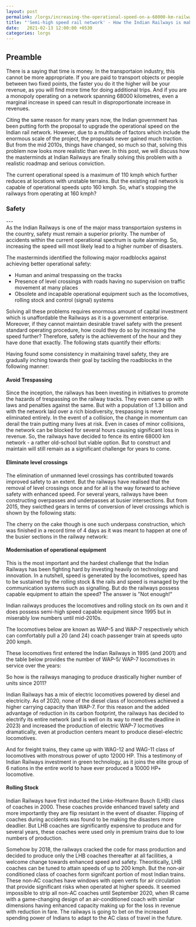 ```yaml
---
layout: post
permalink: /lorgs/increasing-the-operational-speed-on-a-68000-km-railway-network/
title: "'Semi-high speed rail network' - How the Indian Railways is making their age-old dream a reality"
date:   2021-02-13 12:00:00 +0530
categories: lorgs
---
```


<h2>Preamble</h2>
There is a saying that time is money. In the transportaion industry, this cannot be more appropriate. If you are paid to transport objects or people between two fixed points, the faster you do it the higher will be your revenue, as you will find more time for doing additional trips. And if you are a monopoly operating on a network spanning 68000 kilometres, even a marginal increase in speed can result in disproportionate increase in revenues. 

Citing the same reason for many years now, the Indian government has been putting forth the proposal to upgrade the operational speed on the Indian rail network. However, due to a multitude of factors which include the enormous scale of the project, the proposals never gained much traction. But from the mid 2010s, things have changed, so much so that, solving this problem now looks more realistic than ever. In this post, we will discuss how the masterminds at Indian Railways are finally solving this problem with a realistic roadmap and serious conviction.

The current operational speed is a maximum of 110 kmph which further reduces at locations with unstable terrains. But the existing rail network is capable of operational speeds upto 160 kmph. So, what's stopping the railways from operating at 160 kmph?

<h3>Safety</h3>
---
<br>
As the Indian Railways is one of the major mass transportaion systems in the country, safety must remain a superior priority. The number of accidents within the current operational spectrum is quite alarming. So, increasing the speed will most likely lead to a higher number of disasters.

The masterminds identified the following major roadblocks against achieving better operational safety:
* Human and animal trespassing on the tracks
* Presence of level crossings with roads having no supervision on traffic movement at many places
* Obsolete and incapable operational equipment such as the locomotives, rolling stock and control (signal) systems

Solving all these problems requires enormous amount of capital investment which is unaffordable the Railways as it is a government enterprise. Moreover, if they cannot maintain desirable travel safety with the present standard operating procedure, how could they do so by increasing the speed further? Therefore, safety is the achievement of the hour and they have done that exactly. The following stats quantify their efforts:

Having found some consistency in maitaining travel safety, they are gradually inching towards their goal by tackling the roadblocks in the following manner:

<h4>Avoid Trespassing</h4>
Since the inception, the railways has been investing in initiatives to promote the hazards of trespassing on the railway tracks. They even came up with laws and penalties against the same. But with a population of 1.3 billion and with the network laid over a rich biodiversity, trespassing is never eliminated entirely. In the event of a collision, the change in momentum can derail the train putting many lives at risk. Even in cases of minor collisions, the network can be blocked for several hours causing significant loss in revenue. So, the railways have decided to fence its entire 68000 km network - a rather old-school but viable option. But to construct and maintain will still remain as a significant challenge for years to come.

<h4>Eliminate level crossings</h4>
The elimination of unmanned level crossings has contributed towards improved safety to an extent. But the railways have realised that the removal of level crossings once and for all is the way forward to achieve safety with enhanced speed. For several years, railways have been constructing overpasses and underpasses at busier intersections. But from 2015, they swicthed gears in terms of conversion of level crossings which is shown by the following stats:

The cherry on the cake though is one such underpass construction, which was finished in a record time of 4 days as it was meant to happen at one of the busier sections in the railway network:

<h4>Modernisation of operational equipment</h4>
This is the most important and the hardest challenge that the Indian Railways has been fighting hard by investing heavily on technology and innovation. In a nutshell, speed is generated by the locomotives, speed has to be sustained by the rolling stock & the rails and speed is managed by the communication systems such as signalling. But do the railways possess capable equipment to attain the speed? The answer is "Not enough!"

Indian railways produces the locomotives and rolling stock on its own and it does possess semi-high speed capable equipment since 1995 but in miserably low numbers until mid-2010s. 

The locomotives below are known as WAP-5 and WAP-7 respectively which can comfortably pull a 20 (and 24) coach passenger train at speeds upto 200 kmph. 

These locomotives first entered the Indian Railways in 1995 (and 2001) and the table below provides the number of WAP-5/ WAP-7 locomotives in service over the years:

So how is the railways managing to produce drastically higher number of units since 2011? 

Indian Railways has a mix of electric locomotives powered by diesel and electricity. As of 2020, none of the diesel class of locomotives achieved a higher carrying capacity than WAP-7. For this reason and the added advantage of reduction in its carbon footprint, the railways has decided to electrify its entire network (and is well on its way to meet the deadline in 2023) and increased the production of electric WAP-7 locmotives dramatically, even at production centers meant to produce diesel-electric locomotives.

And for freight trains, they came up with WAG-12 and WAG-11 class of locomotives with monstrous power of upto 12000 HP. This a testimony of Indian Railways investment in green technology, as it joins the elite group of 6 nations in the entire world to have ever produced a 10000 HP+ locomotive.

<h4>Rolling Stock</h4>
Indian Railways have first inducted the Linke-Holfmann Busch (LHB) class of coaches in 2000. These coaches provide enhanced travel safety and more importantly they are flip resistant in the event of disaster. Flipping of coaches during accidents was found to be making the disasters more deadlier. But LHB coaches are significantly expensive to produce and for several years, these coaches were used only in premium trains due to low numbers of production.

Somehow by 2018, the railways cracked the code for mass production and decided to produce only the LHB coaches thereafter at all facilities, a welcome change towards enhanced speed and safety. Theoritically, LHB coaches can be tuned to attain speeds of up to 200 kmph. But the non-air conditioned class of coaches form signifcant portion of most Indian trains. These non-AC coaches have windows with open vents for air circulation that provide significant risks when operated at higher speeds. It seemed impossible to strip all non-AC coaches until September 2020, when IR came with a game-changing design of an air-conditioned coach with similar dimensions having enhanced capacity making up for the loss in revenue with reduction in fare. The railways is going to bet on the increased spending power of Indians to adapt to the AC class of travel in the future. 

